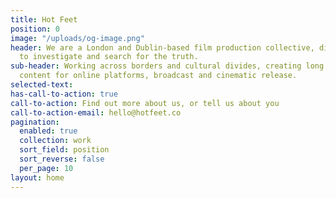 ```yaml
---
title: Hot Feet
position: 0
image: "/uploads/og-image.png"
header: We are a London and Dublin-based film production collective, digging deep
  to investigate and search for the truth.
sub-header: Working across borders and cultural divides, creating long and short-form
  content for online platforms, broadcast and cinematic release.
selected-text: 
has-call-to-action: true
call-to-action: Find out more about us, or tell us about you
call-to-action-email: hello@hotfeet.co
pagination:
  enabled: true
  collection: work
  sort_field: position
  sort_reverse: false
  per_page: 10
layout: home
---
```


